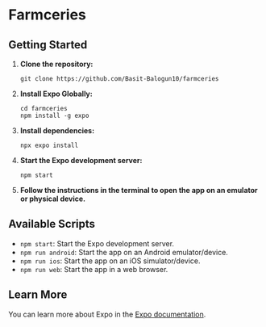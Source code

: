 # Farmceries

## Getting Started

1. **Clone the repository:**

    ```
    git clone https://github.com/Basit-Balogun10/farmceries
    ```

2. **Install Expo Globally:**

    ```
    cd farmceries
    npm install -g expo
    ```

2. **Install dependencies:**

    ```
    npx expo install
    ```

3. **Start the Expo development server:**

    ```
    npm start
    ```

4. **Follow the instructions in the terminal to open the app on an emulator or physical device.**

## Available Scripts

- `npm start`: Start the Expo development server.
- `npm run android`: Start the app on an Android emulator/device.
- `npm run ios`: Start the app on an iOS simulator/device.
- `npm run web`: Start the app in a web browser.

## Learn More

You can learn more about Expo in the [Expo documentation](https://docs.expo.dev/).
